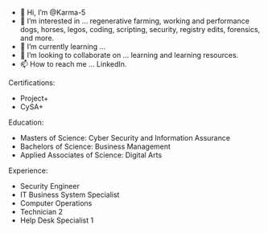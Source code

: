 - 👋 Hi, I’m @Karma-5
- 👀 I’m interested in ... regenerative farming, working and performance dogs, horses, legos, coding, scripting, security, registry edits, forensics, and more.
- 🌱 I’m currently learning ... 
- 💞️ I’m looking to collaborate on ... learning and learning resources. 
- 📫 How to reach me ... LinkedIn. 

Certifications: 
- Project+ 
- CySA+

Education: 
- Masters of Science: Cyber Security and Information Assurance 
- Bachelors of Science: Business Management
- Applied Associates of Science: Digital Arts

Experience: 
- Security Engineer
- IT Business System Specialist
- Computer Operations 
- Technician 2
- Help Desk Specialist 1

<!---
Karma-5/Karma-5 is a ✨ special ✨ repository because its `README.md` (this file) appears on your GitHub profile.
You can click the Preview link to take a look at your changes.
--->
